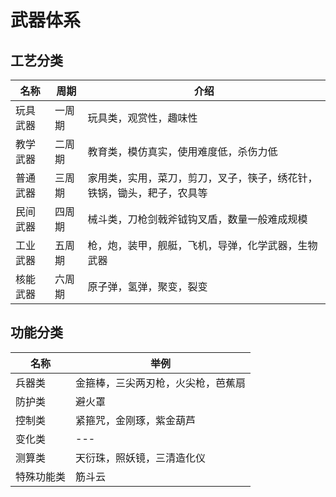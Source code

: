
# 武器体系 

## 工艺分类

| 名称  | 周期 | 介绍 |
| ---  | --- | --- |
| 玩具武器 | 一周期 | 玩具类，观赏性，趣味性 |
| 教学武器 | 二周期 | 教育类，模仿真实，使用难度低，杀伤力低 |
| 普通武器 | 三周期 | 家用类，实用，菜刀，剪刀，叉子，筷子，绣花针，铁锅，锄头，耙子，农具等 |
| 民间武器 | 四周期 | 械斗类，刀枪剑戟斧钺钩叉盾，数量一般难成规模 |
| 工业武器 | 五周期 | 枪，炮，装甲，舰艇，飞机，导弹，化学武器，生物武器 |
| 核能武器 | 六周期 | 原子弹，氢弹，聚变，裂变 |

## 功能分类

| 名称 | 举例 |
| --- | --- |
| 兵器类| 金箍棒，三尖两刃枪，火尖枪，芭蕉扇 |
| 防护类| 避火罩 |
| 控制类| 紧箍咒，金刚琢，紫金葫芦 |
| 变化类| --- |
| 测算类| 天衍珠，照妖镜，三清造化仪 |
| 特殊功能类| 筋斗云 |